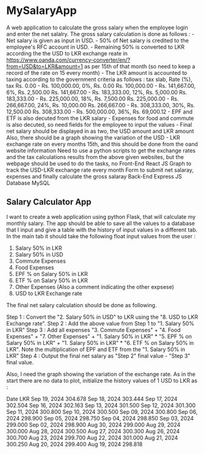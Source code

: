 # MySalaryApp
A web application to calculate the gross salary when the employee login and enter the net salalry. The gross salary calculation is done as follows : - Net salary is given as input in USD. - 50% of Net salary is credited to the employee's RFC account in USD. - Remaining 50% is converted to LKR according the the USD to LKR exchange reate in https://www.oanda.com/currency-converter/en/?from=USD&to=LKR&amount=1 as per 15th of that month (so need to keep a record of the rate on 15 every month) - The LKR amount is accounted to taxing according to the government criteria as follows : tax slab, Rate (%), tax Rs. 0.00 - Rs. 100,000.00, 0%, Rs. 0.00 Rs. 100,000.00 - Rs. 141,667.00, 6%, Rs. 2,500.00 Rs. 141,667.00 - Rs. 183,333.00, 12%, Rs. 5,000.00 Rs. 183,333.00 - Rs. 225,000.00, 18%, Rs. 7,500.00 Rs. 225,000.00 - Rs. 266,667.00, 24%, Rs. 10,000.00 Rs. 266,667.00 - Rs. 308,333.00, 30%, Rs. 12,500.00 Rs. 308,333.00 - Rs. 500,000.00, 36%, Rs. 69,000.12 - EPF and ETF is also decuted from the LKR salary - Expenses for food and commute is also decuted, so need fields for the employee to input the values - Final net salary should be displayed in as two, the USD amount and LKR amount Also, there should be a graph showing the variation of the USD - LKR exchange rate on every months 15th, and this should be done from the oand website information Need to use a python scripts to get the exchange rates and the tax calculations results from the above given websites, but the webpage should be used to do the tasks, no Front-End React JS Graph to track the USD-LKR exchange rate every month Form to submit net salaray, expenses and finally calculate the gross salaray Back-End Express JS Database MySQL


Salary Calculator App
----------------------

I want to create a web application using python Flask, that will calculate my monthly salary.
The app should be able to save all the values to a database that I input and give a table with the history of input values in a different tab. In the main tab it should take the following float input values from the user : 
1. Salary 50% in LKR
2. Salary 50% in USD
3. Commute Expenses
4. Food Expenses
5. EPF % on Salary 50% in LKR
6. ETF % on Salary 50% in LKR
7. Other Expenses (Also a comment indicating the other expsese)
8. USD to LKR Exchange rate

The final net salary calculation should be done as following.

Step 1 : Convert the "2. Salary 50% in USD" to LKR using the "8. USD to LKR Exchange rate".
Step 2 : Add the above value from Step 1 to "1. Salary 50% in LKR"
Step 3 : Add all expenses "3. Commute Expenses" + "4. Food Expenses" + "7. Other Expenses" + "1. Salary 50% in LKR" * "5. EPF % on Salary 50% in LKR" + "1. Salary 50% in LKR" * "6. ETF % on Salary 50% in LKR". Note the multiplication of EPF and ETF from the "1. Salary 50% in LKR"
Step 4 : Output the final net salary as "Step 2" final value -  "Step 3" final value.

Also, I need the graph showing the variation of the exchange rate. As in the start there are no data to plot, initialize the history values of 1 USD to LKR as : 


Date            LKR
Sep 19, 2024	304.678	
Sep 18, 2024	303.444	
Sep 17, 2024	302.504	
Sep 16, 2024	302.163	
Sep 13, 2024	301.500	
Sep 12, 2024	301.300	
Sep 11, 2024	300.800	
Sep 10, 2024	300.500	
Sep 09, 2024	300.800	
Sep 06, 2024	298.900	
Sep 05, 2024	298.750	
Sep 04, 2024	298.850	
Sep 03, 2024	299.000	
Sep 02, 2024	298.900	
Aug 30, 2024	299.000	
Aug 29, 2024	300.000	
Aug 28, 2024	300.500	
Aug 27, 2024	300.300	
Aug 26, 2024	300.700	
Aug 23, 2024	299.700	
Aug 22, 2024	301.000	
Aug 21, 2024	300.250	
Aug 20, 2024	299.400	
Aug 19, 2024	298.818	

